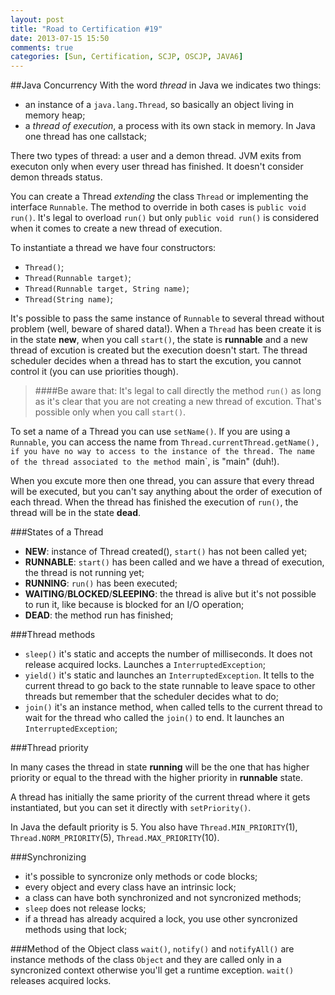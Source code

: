```yaml
---
layout: post
title: "Road to Certification #19"
date: 2013-07-15 15:50
comments: true
categories: [Sun, Certification, SCJP, OSCJP, JAVA6]
---
```

##Java Concurrency
With the word *thread* in Java we indicates two things:

* an instance of a `java.lang.Thread`, so basically an object living in memory heap;
* a *thread of execution*, a process with its own stack in memory. In Java one thread has one callstack;

There two types of thread: a user and a demon thread. JVM exits from executon only when every user thread has finished. It doesn't consider demon threads status.

You can create a Thread *extending* the class `Thread` or implementing the interface `Runnable`. The method to override in both cases is `public void run()`. It's legal to overload `run()` but only `public void run()` is considered when it comes to create a new thread of execution.
<!-- more -->
To instantiate a thread we have four constructors: 

* `Thread()`;
* `Thread(Runnable target)`;
* `Thread(Runnable target, String name)`;
* `Thread(String name)`;

It's possible to pass the same instance of `Runnable` to several thread without problem (well, beware of shared data!). When a `Thread` has been create it is in the state **new**, when you call `start()`, the state is **runnable** and a new thread of excution is created but the execution doesn't start. The thread scheduler decides when a thread has to start the excution, you cannot control it (you can use priorities though).

> ####Be aware that:
> It's legal to call directly the method `run()` as long as it's clear that you are not creating a new thread of excution. That's possible only when you call `start()`.

To set a name of a Thread you can use `setName()`. If you are using a `Runnable`, you can access the name from `Thread.currentThread.getName(), if you have no way to access to the instance of the thread. The name of the thread associated to the method `main`, is "main" (duh!).

When you excute more then one thread, you can assure that every thread will be executed, but you can't say anything about the order of execution of each thread. When the thread has finished the execution of `run()`, the thread will be in the state **dead**.

###States of a Thread

* **NEW**: instance of Thread created(), `start()` has not been called yet;
* **RUNNABLE**: `start()` has been called and we have a thread of execution, the thread is not running yet;
* **RUNNING**: `run()` has been executed;
* **WAITING**/**BLOCKED**/**SLEEPING**: the thread is alive but it's not possible to run it, like because is blocked for an I/O operation;
* **DEAD**: the method run has finished;

###Thread methods

* `sleep()` it's static and accepts the number of milliseconds. It does not release acquired locks. Launches a `InterruptedException`; 
* `yield()` it's static and launches an `InterruptedException`. It tells to the current thread to go back to the state runnable to leave space to other threads but remember that the scheduler decides what to do;
* `join()` it's an instance method, when called tells to the current thread to wait for the thread who called the `join()` to end. It launches an `InterruptedException`;

###Thread priority

In many cases the thread in state **running** will be the one that has higher priority or equal to the thread with the higher priority in **runnable** state.

A thread has initially the same priority of the current thread where it gets instantiated, but you can set it directly with `setPriority()`.

In Java the default priority is 5. You also have `Thread.MIN_PRIORITY`(1), `Thread.NORM_PRIORITY`(5), `Thread.MAX_PRIORITY`(10).

###Synchronizing

* it's possible to syncronize only methods or code blocks;
* every object and every class have an intrinsic lock;
* a class can have both synchronized and not syncronized methods;
* `sleep` does not release locks;
* if a thread has already acquired a lock, you use other syncronized methods using that lock;

###Method of the Object class
`wait()`, `notify()` and `notifyAll()` are instance methods of the class `Object` and they are called only in a syncronized context otherwise you'll get a runtime exception.  `wait()` releases acquired locks.
